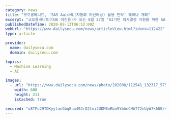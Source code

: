 ```yaml
---
category: news
title: "코오롱베니트, ‘SAS AutoML(자동화 머신러닝) 활용 전략’ 웨비나 개최"
excerpt: "코오롱베니트(대표 이진용)가 오는 8월 27일 ‘AI기반 의사결정 지원을 위한 SAS AutoML 활용 전략’ 웨비나를 개최한다고 13일 밝혔다. AutoML(자동화 머신러닝)은 최적의 분석 알고리즘 선택-모델링-평가-보완 작업을 반복적으로 자동 수행하는 기술이다. 분석 전문가가 아닌 기획, 마케팅, 영업, 품질 등 기업 담당자들도 데이터만 있으면 손쉽게"
publishedDateTime: 2020-08-13T06:52:00Z
webUrl: "https://www.dailysecu.com/news/articleView.html?idxno=112422"
type: article

provider:
  name: dailysecu.com
  domain: dailysecu.com

topics:
  - Machine Learning
  - AI

images:
  - url: "https://www.dailysecu.com/news/photo/202008/112541_132317_5753.jpg"
    width: 600
    height: 211
    isCached: true

secured: "o8TFu29TDKyylanGbqEuu49JrQ2tmi2UDMEoRbn9YbAnCHAT72nUyW7k6UE/vpNqwRx4tT0PxRsb75kvvG3hLsu0d5i7ZyjZVuW3AFIeZyvqk89oSWVZNQoLtjbk2GzaCMNCCvO81ZBiE/Ca0t+YGffaGhbMBYHTPXGtqg5Kf/EeOQFwh6jMXG59D/fngv6ifOi+E7imc5jduP/m+Og66ZwLh9HpIMEnCPWlhx27dJMnqwzs6zFusqQqZomMBNm7XnOaZoC+58783wCra5t/QAGGVjKJXbtCmCUfQLQ7w1ksjr4fTNPN6nSHxNLyIiiEJjGHXe4ddXUJvppeV/EhcA==;0KL+8QJPGFWdOPXAZFYLgg=="
---
```


